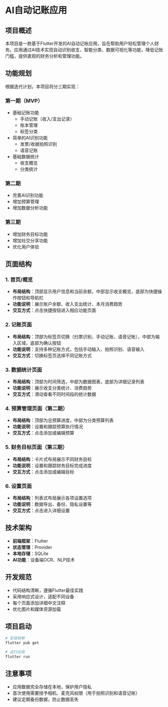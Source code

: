 # AI自动记账应用

## 项目概述

本项目是一款基于Flutter开发的AI自动记账应用，旨在帮助用户轻松管理个人财务。应用通过AI技术实现自动识别收支、智能分类、数据可视化等功能，降低记账门槛，提供直观的财务分析和管理功能。

## 功能规划

根据迭代计划，本项目将分三期实现：

### 第一期（MVP）

- 基础记账功能
  - 手动记账（收入/支出记录）
  - 账本管理
  - 标签分类
- 简单的AI识别功能
  - 发票/收据拍照识别
  - 语音记账
- 基础数据统计
  - 收支概览
  - 分类统计

### 第二期

- 完善AI识别功能
- 增加预算管理
- 增加数据分析功能

### 第三期

- 增加财务目标功能
- 增加社交分享功能
- 优化用户体验

## 页面结构

### 1. 首页/概览

- **布局结构**：顶部显示用户信息和当前余额，中部显示收支概览，底部为快捷操作按钮和导航栏
- **功能说明**：展示账户余额、收入支出统计、本月消费趋势
- **交互方式**：点击快捷按钮进入相应功能页面

### 2. 记账页面

- **布局结构**：顶部为标签页切换（扫票识别、手动记账、语音记账），中部为输入区域，底部为确认按钮
- **功能说明**：支持多种记账方式，包括手动输入、拍照识别、语音输入
- **交互方式**：切换标签页选择不同记账方式

### 3. 数据统计页面

- **布局结构**：顶部为时间筛选，中部为数据图表，底部为详细记录列表
- **功能说明**：展示收支分类统计、消费趋势
- **交互方式**：滑动查看不同时间段的统计数据

### 4. 预算管理页面（第二期）

- **布局结构**：顶部为总预算进度，中部为分类预算列表
- **功能说明**：设置和跟踪预算执行情况
- **交互方式**：点击添加或编辑预算

### 5. 财务目标页面（第三期）

- **布局结构**：卡片式布局展示不同财务目标
- **功能说明**：设置和跟踪财务目标完成进度
- **交互方式**：点击添加或编辑目标

### 6. 设置页面

- **布局结构**：列表式布局展示各项设置选项
- **功能说明**：数据导出、备份、隐私设置等
- **交互方式**：点击进入详细设置

## 技术架构

- **前端框架**：Flutter
- **状态管理**：Provider
- **本地存储**：SQLite
- **AI功能**：设备端OCR、NLP技术

## 开发规范

- 代码结构清晰，遵循Flutter最佳实践
- 采用响应式设计，适配不同设备
- 每个页面添加详细中文注释
- 优化图片和媒体资源加载

## 项目启动

```bash
# 安装依赖
flutter pub get

# 运行应用
flutter run
```

## 注意事项

- 应用数据完全存储在本地，保护用户隐私
- 首次使用需要授予相机、麦克风权限（用于拍照识别和语音记账）
- 建议定期备份数据，防止数据丢失